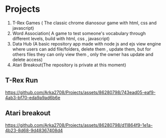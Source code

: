 # Projects
1. T-Rex Games ( The classic chrome dianosour game with html, css and javascript)
2. Word Association( A game to test someone's vocabulary through different levels, build with html, css , javascript)
3. Data Hub (A basic repository app made with node js and ejs view engine where users can add file/folders, delete them , update them, but for others files they can only view them , only the owner has update and delete access)
4. Atari Breakout(The repository is private at this moment)

## T-Rex Run
https://github.com/Arka2708/Projects/assets/86280798/743ead05-eaf9-4ab3-bf70-eda9a9ad6b6e


## Atari breakout
https://github.com/Arka2708/Projects/assets/86280798/d11864f9-1e1a-4b23-8d68-9d48367408d4

